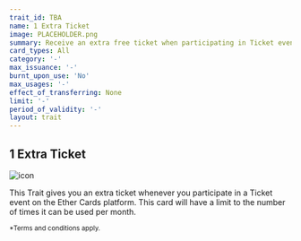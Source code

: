 ```yaml
---
trait_id: TBA
name: 1 Extra Ticket
image: PLACEHOLDER.png
summary: Receive an extra free ticket when participating in Ticket events.
card_types: All
category: '-'
max_issuance: '-'
burnt_upon_use: 'No'
max_usages: '-'
effect_of_transferring: None
limit: '-'
period_of_validity: '-'
layout: trait
---
```


## 1 Extra Ticket

![icon](/assets/images/trait-icons/{{page.image}})

This Trait gives you an extra ticket whenever you participate in a Ticket event on the Ether Cards platform. This card will have a limit to the number of times it can be used per month. 

<small>*Terms and conditions apply.</small>

